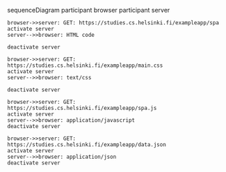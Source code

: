 sequenceDiagram
    participant browser
    participant server

    browser->>server: GET: https://studies.cs.helsinki.fi/exampleapp/spa
    activate server
    server-->>browser: HTML code

    deactivate server

    browser->>server: GET: https://studies.cs.helsinki.fi/exampleapp/main.css
    activate server
    server-->>browser: text/css

    deactivate server

    browser->>server: GET: https://studies.cs.helsinki.fi/exampleapp/spa.js
    activate server
    server-->>browser: application/javascript
    deactivate server

    browser->>server: GET: https://studies.cs.helsinki.fi/exampleapp/data.json
    activate server
    server-->>browser: application/json
    deactivate server
   
